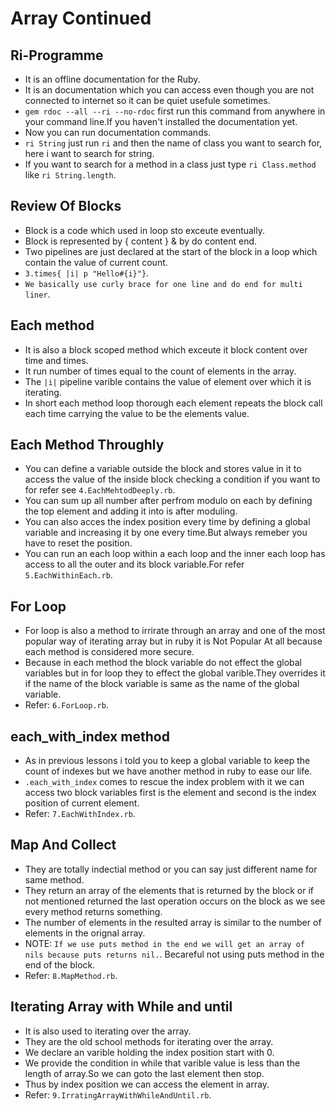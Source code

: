 # Array Continued
 ## Ri-Programme
  - It is an offline documentation for the Ruby.
  - It is an documentation which you can access even though you are not connected to internet so it can be quiet usefule sometimes.
  - `gem rdoc --all --ri --no-rdoc` first run this command from anywhere in your command line.If you haven't installed the documentation yet.
  - Now you can run documentation commands.
  - `ri String` just run `ri` and then the name of class you want to search for, here i want to search for string.
  - If you want to search for a method in a class just type `ri Class.method` like `ri String.length`.

 ## Review Of Blocks
  - Block is a code which used in loop sto exceute eventually.
  - Block is represented by { content } & by do content end.
  - Two pipelines are just declared at the start of the block in a loop which contain the value of current count.
  - `3.times{ |i| p "Hello#{i}"}`.
  - `We basically use curly brace for one line and do end for multi liner`.

 ## Each method
  - It is also a block scoped method which exceute it block content over time and times.
  - It run number of times equal to the count of elements in the array.
  - The `|i|` pipeline varible contains the value of element over which it is iterating.
  - In short each method loop thorough each element repeats the block call each time carrying the value to be the elements value.

 ## Each Method Throughly
  - You can define a variable outside the block and stores value in it to access the value of the inside block checking a condition if you want to for refer see `4.EachMehtodDeeply.rb`.
  - You can sum up all number after perfrom modulo on each by defining the top element and adding it into is after moduling.
  - You can also acces the index position every time by defining a global variable and increasing it by one every time.But always remeber you have to reset the position.
  - You can run an each loop within a each loop and the inner each loop has access to all the outer and its block variable.For refer `5.EachWithinEach.rb`.

 ## For Loop
  - For loop is also a method to irrirate through an array and one of the most popular way of iterating array but in ruby it is Not Popular At all because each method is considered more secure.
  - Because in each method the block variable do not effect the global variables but in for loop they to effect the global varible.They overrides it if the name of the block variable is same as the name of the global variable.
  - Refer: `6.ForLoop.rb`.

 ## each_with_index method
  - As in previous lessons i told you to keep a global variable to keep the count of indexes but we have another method in ruby to ease our life.
  - `.each_with_index` comes to rescue the index problem with it we can access two block variables first is the element and second is the index position of current element.
  - Refer: `7.EachWithIndex.rb`.

 ## Map And Collect
  - They are totally indectial method or you can say just different name for same method.
  - They return an array of the elements that is returned by the block or if not mentioned returned the last operation occurs on the block as we see every method returns something.
  - The number of elements in the resulted array is similar to the number of elements in the orignal array.
  - NOTE: `If we use puts method in the end we will get an array of nils because puts returns nil.`. Becareful not using puts method in the end of the block.
  - Refer: `8.MapMethod.rb`.

 ## Iterating Array with While and until
  - It is also used to iterating over the array.
  - They are the old school methods for iterating over the array.
  - We declare an varible holding the index position start with 0.
  - We provide the condition in while that varible value is less than the length of array.So we can goto the last element then stop.
  - Thus by index position we can access the element in array.
  - Refer: `9.IrratingArrayWithWhileAndUntil.rb`.